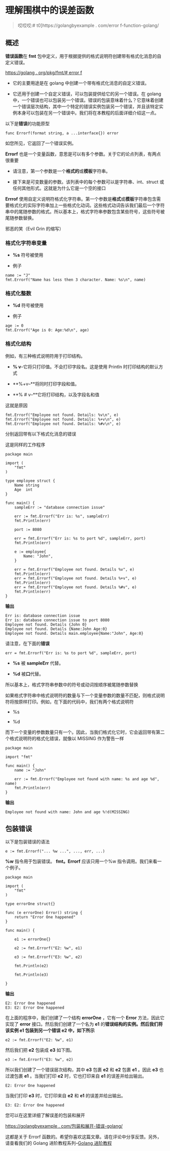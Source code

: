 # 理解围棋中的误差函数

> 哎哎哎:# t0]https://golangbyexample . com/error f-function-golang/

## **概述**

**错误函数**在 **fmt** 包中定义，用于根据提供的格式说明符创建带有格式化消息的自定义错误。

[https://golang . org/pkg/fmt/# error f](https://golang.org/pkg/fmt/#Errorf)

*   它的主要用途是在 golang 中创建一个带有格式化消息的自定义错误。

*   它还用于创建一个自定义错误，可以包装提供给它的另一个错误。在 golang 中，一个错误也可以包装另一个错误。错误的包装意味着什么？它意味着创建一个错误层次结构，其中一个特定的错误实例包装另一个错误，并且该特定实例本身可以包装在另一个错误中。我们将在本教程的后面详细介绍这一点。

以下是**错误**的功能原型

```
func Errorf(format string, a ...interface{}) error
```

如您所见，它返回了一个错误实例。

**Errorf** 也是一个变量函数，意思是可以有多个参数。关于它的论点列表，有两点很重要

*   请注意，第一个参数是一个**格式的**或**模板**字符串。

*   接下来是可变数量的参数。该列表中的每个参数可以是字符串、int、struct 或任何其他形式。这就是为什么它是一个空的接口

**Errrof** 使用自定义说明符格式化字符串。第一个参数是**格式**或**模板**字符串包含需要格式化的实际字符串加上一些格式化动词。这些格式动词告诉我们最后一个字符串中的尾随参数的格式。所以基本上，格式字符串参数包含某些符号，这些符号被尾随参数替换。

邪恶的笑（Evil Grin 的缩写）

### **格式化字符串变量**

*   **%s** 符号被使用

*   例子

```
name := "J"
fmt.Errorf("Name has less then 3 character. Name: %s\n", name)
```

### **格式化整数**

*   **%d** 符号被使用

*   例子

```
age := 0
fmt.Errorf("Age is 0: Age:%d\n", age)
```

### **格式化结构**

例如，有三种格式说明符用于打印结构。

*   **% v**–它将只打印值。不会打印字段名。这是使用 Println 时打印结构的默认方式

*   **%+v–**将同时打印字段和值。

*   **% # v–**它将打印结构，以及字段名和值

这就是原因

```
fmt.Errorf("Employee not found. Details: %v\n", e)
fmt.Errorf("Employee not found. Details: %+v\n", e)
fmt.Errorf("Employee not found. Details: %#v\n", e)
```

分别返回带有以下格式化消息的错误

这是同样的工作程序

```
package main

import (
	"fmt"
)

type employee struct {
	Name string
	Age  int
}

func main() {
	sampleErr := "database connection issue"

	err := fmt.Errorf("Err is: %s", sampleErr)
	fmt.Println(err)

	port := 8080

	err = fmt.Errorf("Err is: %s to port %d", sampleErr, port)
	fmt.Println(err)

	e := employee{
		Name: "John",
	}

	err = fmt.Errorf("Employee not found. Details %v", e)
	fmt.Println(err)
	err = fmt.Errorf("Employee not found. Details %+v", e)
	fmt.Println(err)
	err = fmt.Errorf("Employee not found. Details %#v", e)
	fmt.Println(err)
}
```

**输出**

```
Err is: database connection issue
Err is: database connection issue to port 8080
Employee not found. Details {John 0}
Employee not found. Details {Name:John Age:0}
Employee not found. Details main.employee{Name:"John", Age:0}
```

请注意，在下面的**错误**

```
err = fmt.Errorf("Err is: %s to port %d", sampleErr, port)
```

*   **%s** 被 **sampleErr** 代替。

*   **%d** 被**口**代替。

所以基本上，格式字符串参数中的符号或动词按顺序被尾随参数替换

如果格式字符串中格式说明符的数量与下一个变量参数的数量不匹配，则格式说明符将按原样打印。例如，在下面的代码中，我们有两个格式说明符

*   %s

*   %d

而下一个变量的参数数量只有一个。因此，当我们格式化它时，它会返回带有第二个格式说明符的格式化错误，就像以 MISSING 作为警告一样

```
package main

import "fmt"

func main() {
	name := "John"

	err := fmt.Errorf("Employee not found with name: %s and age %d", name)
	fmt.Println(err)
}
```

**输出**

```
Employee not found with name: John and age %!d(MISSING)
```

## **包装错误**

以下是包装错误的语法

```
e := fmt.Errorf("... %w ...", ..., err, ...)
```

**%w** 指令用于包装错误。 **fmt。Errorf** 应该只用一个%w 指令调用。我们来看一个例子。

```
package main

import (
	"fmt"
)

type errorOne struct{}

func (e errorOne) Error() string {
	return "Error One happened"
}

func main() {

	e1 := errorOne{}

	e2 := fmt.Errorf("E2: %w", e1)

	e3 := fmt.Errorf("E3: %w", e2)

	fmt.Println(e2)

	fmt.Println(e3)

}
```

**输出**

```
E2: Error One happened
E3: E2: Error One happened
```

在上面的程序中，我们创建了一个结构 **errorOne** ，它有一个 **Error** 方法，因此它实现了 **error** 接口。然后我们创建了一个名为 **e1** 的**错误结构的实例。然后我们将该实例 **e1** 包装到另一个错误 **e2** 中，如下所示**

```
e2 := fmt.Errorf("E2: %w", e1)
```

然后我们把 **e2** 包装成 **e3** 如下图。

```
e3 := fmt.Errorf("E3: %w", e2)
```

所以我们创建了一个错误层次结构，其中 **e3** 包裹 **e2** 和 **e2** 包裹 **e1** 。因此 **e3** 也过渡包裹 **e1** 。当我们打印 **e2** 时，它也打印来自 **e1** 的误差并给出输出。

```
E2: Error One happened
```

当我们打印 **e3** 时，它打印来自 **e2** 和 **e1** 的误差并给出输出。

```
E3: E2: Error One happened
```

您可以在这里详细了解误差的包装和展开

[https://golangbyexample . com/包装和展开-错误-golang/](https://golangbyexample.com/wrapping-and-unwrapping-error-golang/)

这都是关于 Errorf 函数的。希望你喜欢这篇文章。请在评论中分享反馈。另外，请查看我们的 Golang 进阶教程系列–[Golang 进阶教程](https://golangbyexample.com/golang-comprehensive-tutorial/)
